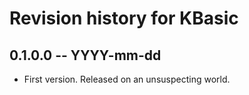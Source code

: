 # Revision history for KBasic

## 0.1.0.0 -- YYYY-mm-dd

* First version. Released on an unsuspecting world.
